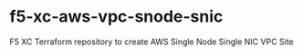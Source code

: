 # f5-xc-aws-vpc-snode-snic
F5 XC Terraform repository to create AWS Single Node Single NIC VPC Site
